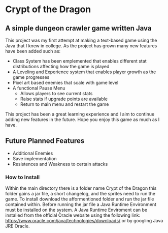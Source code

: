 # Crypt of the Dragon

## A simple dungeon crawler game written Java

This project was my first attempt at making a text-based game using the Java that I knew in college.
As the project has grown many new features have been added such as: 
 * Class System has been emplemented that enables different stat distributions affecting how the game is played
 * A Leveling and Experience system that enables player growth as the game progresses
 * Pixel art based enemies that scale with game level
 * A functional Pause Menu
     * Allows players to see current stats
     * Raise stats if upgrade points are available
     * Return to main menu and restart the game
       
This project has been a great learning experience and I aim to continue adding new features in the future. Hope
you enjoy this game as much as I have.

## Future Planned Features
* Additional Enemies
* Save implementation
* Resistences and Weakness to certain attacks

### How to Install
Within the main directory there is a folder name Crypt of the Dragon this folder gains 
a jar file, a short changelog, and the sprites need to run the game. To install download
the afformentioned folder and run the jar file contained within. Before running the jar file 
a Java Runtime Environment must be installed on the system. A Java Runtime Enviroment can be installed 
from the official Oracle website using the following link: https://www.oracle.com/java/technologies/downloads/
or by googling Java JRE Oracle. 
